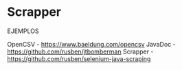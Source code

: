 # Scrapper

EJEMPLOS

OpenCSV - https://www.baeldung.com/opencsv
JavaDoc - https://github.com/rusben/jtbomberman
Scrapper - https://github.com/rusben/selenium-java-scraping
